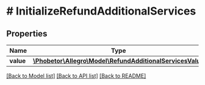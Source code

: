 # # InitializeRefundAdditionalServices

## Properties

Name | Type | Description | Notes
------------ | ------------- | ------------- | -------------
**value** | [**\Phobetor\Allegro\Model\RefundAdditionalServicesValue**](RefundAdditionalServicesValue.md) |  | [optional]

[[Back to Model list]](../../README.md#models) [[Back to API list]](../../README.md#endpoints) [[Back to README]](../../README.md)
